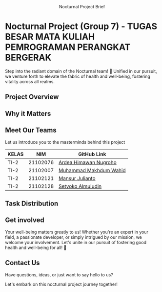 <div align="center">
 	Nocturnal Project Brief
</div>

# Nocturnal Project (Group 7) - TUGAS BESAR MATA KULIAH PEMROGRAMAN PERANGKAT BERGERAK
Step into the radiant domain of the Nocturnal team! 🌟 Unified in our pursuit, we venture forth to elevate the fabric of health and well-being, fostering vitality across all realms.

## Project Overview


## Why it Matters


## Meet Our Teams
Let us introduce you to the masterminds behind this project

| KELAS | NIM      | GitHub Link                 |
|-------|----------|-----------------------------|
| TI-2  | 21102076 | [Ardea Himawan Nugroho](https://github.com/ArdeaHN) |
| TI-2  | 21102007 | [Muhammad Makhdum Wahid]() | 
| TI-2  | 21102121 | [Mansur Julianto](http://github.com/BM-TechID) |
| TI-2  | 21102128 | [Setyoko Almuludin](http://github.com/BangYOKS) |

## Task Distribution 


## Get involved
Your well-being matters greatly to us! Whether you're an expert in your field, a passionate developer, or simply intrigued by our mission, we welcome your involvement. Let's unite in our pursuit of fostering good health and well-being for all! 🌟


## Contact Us
Have questions, ideas, or just want to say hello to us? 

Let's embark on this nocturnal project journey together! 
